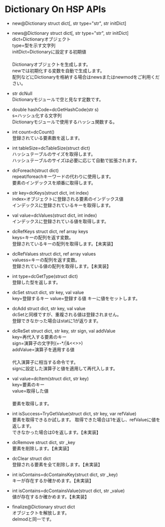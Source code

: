 # Dictionary On HSP APIs
* new@Dictionary struct dict[, str type="str", str initDict]  
* news@Dictionary struct dict[, str type="str", str initDict]  
dict=Dictionaryオブジェクト  
type=型を示す文字列  
initDict=Dictionaryに設定する初期値  
　  
Dictionaryオブジェクトを生成します。  
newでは初期化する変数を自動で生成します。  
配列などにDictionaryを格納する場合はnewsまたはnewmodをご利用ください。

* str dcNull  
Dictionaryモジュールで空と見なす定数です。  

* double hashCode=dcGetHashCode(str s)  
s=ハッシュ化する文字列  
Dictionaryモジュールで使用するハッシュ関数する。  

* int count=dcCount()  
登録されている要素数を返します。  

* int tableSize=dcTableSize(struct dict)  
ハッシュテーブルのサイズを取得します。  
ハッシュテーブルのサイズは必要に応じて自動で拡張されます。  

* dcForeach(struct dict)  
repeat/foreachキーワードの代わりに使用します。  
要素のインデックスを順番に取得します。  

* str key=dcKeys(struct dict, int index)  
index=オブジェクトに登録される要素のインデックス値  
インデックスに登録されているキーを取得します。

* val value=dcValues(struct dict, int index)  
インデックスに登録されている値を取得します。  

* dcRefKeys struct dict, ref array keys  
keys=キーの配列を返す変数。  
登録されているキーの配列を取得します。【未実装】  

* dcRefValues struct dict, ref array values  
valuess=キーの配列を返す変数。  
登録されている値の配列を取得します。【未実装】  

* int type=dcGetType(struct dict)  
登録した型を返します。  

* dcSet struct dict, str key, val value  
key=登録するキー
value=登録する値
キーに値をセットします。  

* dcAdd struct dict, str key, val value  
dcSetと同様ですが、重複される値は登録されません。  
登録できなかった場合はstatに1が返ります。

* dcReSet struct dict, str key, str sign, val addValue  
key=再代入する要素のキー  
sign=演算子の文字列(+-*/\|&<<>>)  
addValue=演算子を適用する値  
　  
代入演算子に相当する命令です。  
signに設定した演算子と値を適用して再代入します。  

* val value=dcItem(struct dict, str key)  
key=要素のキー  
value=取得した値  
　  
要素を取得します。

* int isSuccess=TryGetValue(struct dict, str key, var refValue)  
要素を取得できるか試します。
取得できた場合は1を返し、refValueに値を返します。  
できなかった場合は0を返します。【未実装】  

* dcRemove struct dict, str _key  
要素を削除します。【未実装】  

* dcClear struct dict  
登録される要素を全て削除します。【未実装】  

* int isContains=dcContainsKey(struct dict, str _key)  
キーが存在するか確かめます。【未実装】  

* int isContains=dcContainsValue(struct dict, str _value)  
値が存在するか確かめます。【未実装】  

* finalize@Dictionary struct dict  
オブジェクトを解放します。  
delmodと同一です。
